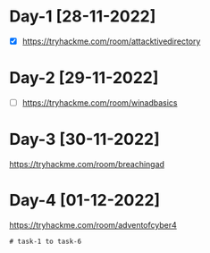 # Day-1 [28-11-2022]

- [x] https://tryhackme.com/room/attacktivedirectory 

# Day-2 [29-11-2022]

- [ ] https://tryhackme.com/room/winadbasics

# Day-3 [30-11-2022]

 https://tryhackme.com/room/breachingad

# Day-4 [01-12-2022]

  https://tryhackme.com/room/adventofcyber4 

```
# task-1 to task-6
```
